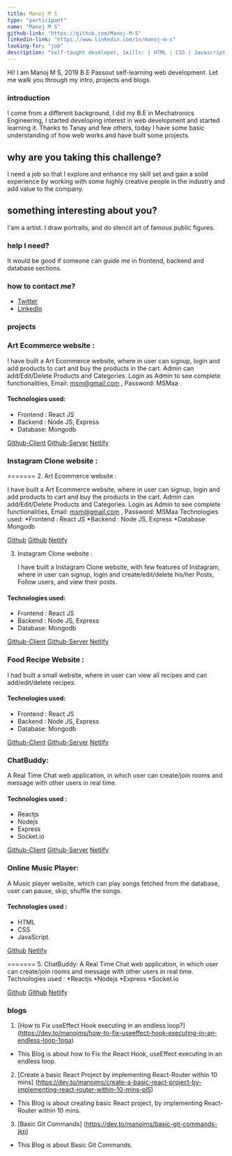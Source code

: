 ```yaml
---
title: Manoj M S
type: "participant"
name: "Manoj M S"
github-link: "https://github.com/Manoj-M-S"
linkedin-link: "https://www.linkedin.com/in/manoj-m-s"
looking-for: "job"
description: "self-taught developer, Skills: | HTML | CSS | Javascript | React JS | Node.js "
---
```


Hi! I am Manoj M S, 2019 B.E Passout self-learning web development. Let me walk you through my intro, projects and blogs.

### introduction

I come from a different background, I did my B.E in Mechatronics Engineering, I started developing interest in web development and started learning it. Thanks to Tanay and few others, today I have some basic understanding of how web works and have built some projects.

## why are you taking this challenge?

I need a job so that I explore and enhance my skill set and gain a solid experience by working with some highly creative people in the industry and add value to the company.

## something interesting about you?

I'am a artist. I draw portraits, and do stencil art of famous public figures.

### help I need?

It would be good if someone can guide me in frontend, backend and database sections.

### how to contact me?

- [Twitter](https://twitter.com/ManojMakarasu)
- [LinkedIn](https://www.linkedin.com/in/manoj-m-s)

### projects



### Art Ecommerce website :
   I have built a Art Ecommerce website, where in user can signup, login and add products to cart and buy the products in the cart. Admin can add/Edit/Delete Products and Categories.
   Login as Admin to see complete functionalities, Email: msm@gmail.com , Password: MSMaa .
#### Technologies used:
   - Frontend : React JS
   - Backend : Node JS, Express
   - Database: Mongodb

[Github-Client](https://github.com/Manoj-M-S/Art-client)
[Github-Server](https://github.com/Manoj-M-S/Art-server)
[Netlify](https://art-website.netlify.app/)

### Instagram Clone website :
=======
2. Art Ecommerce website :

   I have built a Art Ecommerce website, where in user can signup, login and add products to cart and buy the products in the cart. Admin can add/Edit/Delete Products and Categories.
   Login as Admin to see complete functionalities, Email: msm@gmail.com , Password: MSMaa
   Technologies used:
   *Frontend : React JS
   *Backend : Node JS, Express
   *Database: Mongodb


[Github](https://github.com/Manoj-M-S/Art-client)
[Github](https://github.com/Manoj-M-S/Art-server)
[Netlify](https://art-website.netlify.app/)


3. Instagram Clone website :

   I have built a Instagram Clone website, with few features of Instagram, where in user can signup, login and create/edit/delete his/her Posts, Follow users, and view their posts.
#### Technologies used:
   - Frontend : React JS
   - Backend : Node JS, Express
   - Database: Mongodb

[Github-Client](https://github.com/Manoj-M-S/Clone-Client)
[Github-Server](https://github.com/Manoj-M-S/Clone-Server)
[Netlify](https://manoj-instaclone.netlify.app/)

### Food Recipe Website :
   I had built a small website, where in user can view all recipes and can add/edit/delete recipes.
#### Technologies used:
   - Frontend : React JS
   - Backend : Node JS, Express
   - Database: Mongodb

[Github-Client](https://github.com/Manoj-M-S/Food-Recipe-Website-Frontend)
[Github-Server](https://github.com/Manoj-M-S/Food-Recipe-Website-BackEnd)
[Netlify](https://manoj-recipe-website.netlify.app/)


### ChatBuddy:
   A Real Time Chat web application, in which user can create/join rooms and message with other users in real time.
#### Technologies used :
   - Reactjs
   - Nodejs
   - Express
   - Socket.io

[Github-Client](https://github.com/Manoj-M-S/ChatBuddy-Client)
[Github-Server](https://github.com/Manoj-M-S/ChatBuddy-Server)
[Netlify](https://manoj-chatbuddy.netlify.app/)

### Online Music Player:
   A Music player website, which can play songs fetched from the database, user can pause, skip, shuffle the songs.
#### Technologies used :
   - HTML
   - CSS
   - JavaScript.

[Github](https://github.com/Manoj-M-S/Music-Player)
[Netlify](https://manoj-musicplayer.netlify.app/)



=======
5. ChatBuddy:
   A Real Time Chat web application, in which user can create/join rooms and message with other users in real time.
   Technologies used :
   *Reactjs
   *Nodejs
   *Express
   *Socket.io

[Github](https://github.com/Manoj-M-S/ChatBuddy-Client)
[Github](https://github.com/Manoj-M-S/ChatBuddy-Server)
[Netlify](https://manoj-chatbuddy.netlify.app/)



### blogs

1. [How to Fix useEffect Hook executing in an endless loop?] (https://dev.to/manojms/how-to-fix-useeffect-hook-executing-in-an-endless-loop-1oga) 
  - This Blog is about how to Fix the React Hook, useEffect executing in an endless loop.

2. [Create a basic React Project by implementing React-Router within 10 mins] (https://dev.to/manojms/create-a-basic-react-project-by-implementing-react-router-within-10-mins-pl5)
  - This Blog is about creating basic React project, by implementing React-Router within 10 mins.

3. [Basic Git Commands] (https://dev.to/manojms/basic-git-commands-jkp)
  - This Blog is about Basic Git Commands.
